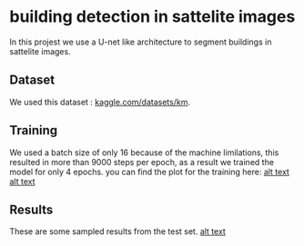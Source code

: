 # building detection in sattelite images

In this projest we use a U-net like architecture to segment buildings in sattelite images.

## Dataset

We used this dataset : [kaggle.com/datasets/km](https://www.kaggle.com/datasets/kmader/synthetic-word-ocr).

## Training

We used a batch size of only 16 because of the machine limilations, this resulted in more than 9000 steps per epoch, as a result we trained the model for only 4 epochs.
you can find the plot for the training here:
[alt text]([assets/building_sat_im_acc.png](https://github.com/ghaith7/building_detection_sattelite_images/blob/main/rm%20assets/building_sat_im_acc.PNG))
[alt text](assets/building_sat_im_loss.png)

## Results

These are some sampled results from the test set.
[alt text](assets/building_sat_im_loss.png)



